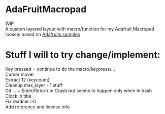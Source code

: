 # AdaFruitMacropad
WIP  
A custom layered layout with macro/function for my Adafruit Macropad  
loosely based on  [Adafruits samples](https://github.com/adafruit/Adafruit_Learning_System_Guides/blob/271b3fee5b3b15a8f029359891974102d6b57450/Macropad_Hotkeys/code.py "Adafruit Github")



# Stuff I will to try change/implement:
 Key pressed = continue to do the macro/keypress/...  
 Cursor mover  
 Extract 12 (keycount)  
 Cleanup max_layer - 1 stuff  
 Git ... + Enter/Return => Crash but seems to happen only when in bash   
 Clock in title  
 Fix readme :-D  
 Add reference and license info
